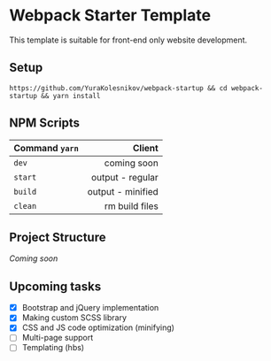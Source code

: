 # Webpack Starter Template
  
This template is suitable for front-end only website development.   

## Setup  

```
https://github.com/YuraKolesnikov/webpack-startup && cd webpack-startup && yarn install
```

## NPM Scripts

|Command `yarn`  |Client |
|--- |---:|
|`dev`|coming soon|
|`start`|output - regular|
|`build`|output - minified|
|`clean`|rm build files|

## Project Structure  
*Coming soon*

## Upcoming tasks  
- [x] Bootstrap and jQuery implementation  
- [x] Making custom SCSS library  
- [x] CSS and JS code optimization (minifying)  
- [ ] Multi-page support  
- [ ] Templating (hbs)  
